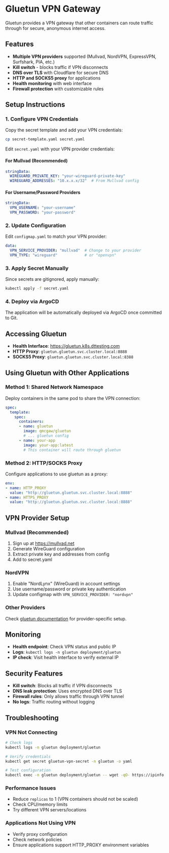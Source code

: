 # Gluetun VPN Gateway

Gluetun provides a VPN gateway that other containers can route traffic through for secure, anonymous internet access.

## Features

- **Multiple VPN providers** supported (Mullvad, NordVPN, ExpressVPN, Surfshark, PIA, etc.)
- **Kill switch** - blocks traffic if VPN disconnects
- **DNS over TLS** with Cloudflare for secure DNS
- **HTTP and SOCKS5 proxy** for applications
- **Health monitoring** with web interface
- **Firewall protection** with customizable rules

## Setup Instructions

### 1. Configure VPN Credentials

Copy the secret template and add your VPN credentials:

```bash
cp secret-template.yaml secret.yaml
```

Edit `secret.yaml` with your VPN provider credentials:

#### For Mullvad (Recommended)
```yaml
stringData:
  WIREGUARD_PRIVATE_KEY: "your-wireguard-private-key"
  WIREGUARD_ADDRESSES: "10.x.x.x/32"  # From Mullvad config
```

#### For Username/Password Providers
```yaml
stringData:
  VPN_USERNAME: "your-username"
  VPN_PASSWORD: "your-password"
```

### 2. Update Configuration

Edit `configmap.yaml` to match your VPN provider:

```yaml
data:
  VPN_SERVICE_PROVIDER: "mullvad"  # Change to your provider
  VPN_TYPE: "wireguard"            # or "openvpn"
```

### 3. Apply Secret Manually

Since secrets are gitignored, apply manually:

```bash
kubectl apply -f secret.yaml
```

### 4. Deploy via ArgoCD

The application will be automatically deployed via ArgoCD once committed to Git.

## Accessing Gluetun

- **Health Interface**: https://gluetun.k8s.dttesting.com
- **HTTP Proxy**: `gluetun.gluetun.svc.cluster.local:8888`
- **SOCKS5 Proxy**: `gluetun.gluetun.svc.cluster.local:8388`

## Using Gluetun with Other Applications

### Method 1: Shared Network Namespace
Deploy containers in the same pod to share the VPN connection:

```yaml
spec:
  template:
    spec:
      containers:
      - name: gluetun
        image: qmcgaw/gluetun
        # ... gluetun config
      - name: your-app
        image: your-app:latest
        # This container will route through gluetun
```

### Method 2: HTTP/SOCKS Proxy
Configure applications to use gluetun as a proxy:

```yaml
env:
- name: HTTP_PROXY
  value: "http://gluetun.gluetun.svc.cluster.local:8888"
- name: HTTPS_PROXY
  value: "http://gluetun.gluetun.svc.cluster.local:8888"
```

## VPN Provider Setup

### Mullvad (Recommended)
1. Sign up at https://mullvad.net
2. Generate WireGuard configuration
3. Extract private key and addresses from config
4. Add to secret.yaml

### NordVPN
1. Enable "NordLynx" (WireGuard) in account settings
2. Use username/password or private key authentication
3. Update configmap with `VPN_SERVICE_PROVIDER: "nordvpn"`

### Other Providers
Check [gluetun documentation](https://github.com/qdm12/gluetun) for provider-specific setup.

## Monitoring

- **Health endpoint**: Check VPN status and public IP
- **Logs**: `kubectl logs -n gluetun deployment/gluetun`
- **IP check**: Visit health interface to verify external IP

## Security Features

- **Kill switch**: Blocks all traffic if VPN disconnects
- **DNS leak protection**: Uses encrypted DNS over TLS
- **Firewall rules**: Only allows traffic through VPN tunnel
- **No logs**: Traffic routing without logging

## Troubleshooting

### VPN Not Connecting
```bash
# Check logs
kubectl logs -n gluetun deployment/gluetun

# Verify credentials
kubectl get secret gluetun-vpn-secret -n gluetun -o yaml

# Test configuration
kubectl exec -n gluetun deployment/gluetun -- wget -qO- https://ipinfo.io
```

### Performance Issues
- Reduce `replicas` to 1 (VPN containers should not be scaled)
- Check CPU/memory limits
- Try different VPN servers/locations

### Applications Not Using VPN
- Verify proxy configuration
- Check network policies
- Ensure applications support HTTP_PROXY environment variables